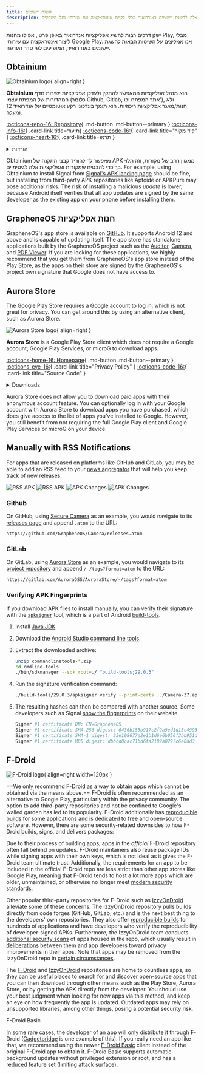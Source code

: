 ```yaml
---
title: השגת יישומים
description: אנו ממליצים על שיטות אלה להשגת יישומים באנדרואיד מבלי לקיים אינטראקציה עם שירותי גוגל משחקים.
---
```


ישנן דרכים רבות להשיג אפליקציות אנדרואיד באופן פרטי, אפילו מחנות Play, מבלי ליצור אינטראקציה עם שירותי Google Play. אנו ממליצים על השיטות הבאות להשגת יישומים באנדרואיד, המופיעים לפי סדר העדפה.

## Obtainium

<div class="admonition recommendation" markdown>

![Obtainium logo](../assets/img/android/obtainium.svg){ align=right }

**Obtainium** הוא מנהל אפליקציות המאפשר להתקין ולעדכן אפליקציות ישירות מדף המהדורות של המפתח עצמו (כלומר Github, Gitlab, אתר המפתח וכו'), ולא חנות/מאגר אפליקציות ריכוזיות. הוא תומך בעדכוני רקע אוטומטיים על אנדרואיד 12 ומעלה.

[:octicons-repo-16: Repository](https://github.com/ImranR98/Obtainium#readme){ .md-button .md-button--primary }
[:octicons-info-16:](https://github.com/ImranR98/Obtainium/wiki){ .card-link title=תיעוד}
[:octicons-code-16:](https://github.com/ImranR98/Obtainium){ .card-link title="קוד מקור" }
[:octicons-heart-16:](https://github.com/sponsors/ImranR98){ .card-link title=תרמו }

<details class="downloads" markdown>
<summary> הורדות </summary>

- [:simple-github: GitHub](https://github.com/ImranR98/Obtainium/releases)

</details>

</div>

Obtainium מאפשר לך להוריד קבצי התקנה של APK ממגוון רחב של מקורות, וזה תלוי בך כדי להבטיח שמקורות ואפליקציות אלה לגיטימיים. For example, using Obtainium to install Signal from [Signal's APK landing page](https://signal.org/android/apk) should be fine, but installing from third-party APK repositories like Aptoide or APKPure may pose additional risks. The risk of installing a malicious _update_ is lower, because Android itself verifies that all app updates are signed by the same developer as the existing app on your phone before installing them.

## GrapheneOS חנות אפליקציות

GrapheneOS's app store is available on [GitHub](https://github.com/GrapheneOS/Apps/releases). It supports Android 12 and above and is capable of updating itself. The app store has standalone applications built by the GrapheneOS project such as the [Auditor](../device-integrity.md#auditor-android), [Camera](general-apps.md#secure-camera), and [PDF Viewer](general-apps.md#secure-pdf-viewer). If you are looking for these applications, we highly recommend that you get them from GrapheneOS's app store instead of the Play Store, as the apps on their store are signed by the GrapheneOS's project own signature that Google does not have access to.

## Aurora Store

The Google Play Store requires a Google account to log in, which is not great for privacy. You can get around this by using an alternative client, such as Aurora Store.

<div class="admonition recommendation" markdown>

![Aurora Store logo](../assets/img/android/aurora-store.webp){ align=right }

**Aurora Store** is a Google Play Store client which does not require a Google account, Google Play Services, or microG to download apps.

[:octicons-home-16: Homepage](https://auroraoss.com){ .md-button .md-button--primary }
[:octicons-eye-16:](https://gitlab.com/AuroraOSS/AuroraStore/-/blob/master/POLICY.md){ .card-link title="Privacy Policy" }
[:octicons-code-16:](https://gitlab.com/AuroraOSS/AuroraStore){ .card-link title="Source Code" }

<details class="downloads" markdown>
<summary>Downloads</summary>

- [:simple-gitlab: GitLab](https://gitlab.com/AuroraOSS/AuroraStore/-/releases)

</details>

</div>

Aurora Store does not allow you to download paid apps with their anonymous account feature. You can optionally log in with your Google account with Aurora Store to download apps you have purchased, which does give access to the list of apps you've installed to Google. However, you still benefit from not requiring the full Google Play client and Google Play Services or microG on your device.

## Manually with RSS Notifications

For apps that are released on platforms like GitHub and GitLab, you may be able to add an RSS feed to your [news aggregator](../news-aggregators.md) that will help you keep track of new releases.

![RSS APK](../assets/img/android/rss-apk-light.png#only-light) ![RSS APK](../assets/img/android/rss-apk-dark.png#only-dark) ![APK Changes](../assets/img/android/rss-changes-light.png#only-light) ![APK Changes](../assets/img/android/rss-changes-dark.png#only-dark)

### Github

On GitHub, using [Secure Camera](general-apps.md#secure-camera) as an example, you would navigate to its [releases page](https://github.com/GrapheneOS/Camera/releases) and append `.atom` to the URL:

`https://github.com/GrapheneOS/Camera/releases.atom`

### GitLab

On GitLab, using [Aurora Store](#aurora-store) as an example, you would navigate to its [project repository](https://gitlab.com/AuroraOSS/AuroraStore) and append `/-/tags?format=atom` to the URL:

`https://gitlab.com/AuroraOSS/AuroraStore/-/tags?format=atom`

### Verifying APK Fingerprints

If you download APK files to install manually, you can verify their signature with the [`apksigner`](https://developer.android.com/studio/command-line/apksigner) tool, which is a part of Android [build-tools](https://developer.android.com/studio/releases/build-tools).

1. Install [Java JDK](https://oracle.com/java/technologies/downloads).

2. Download the [Android Studio command line tools](https://developer.android.com/studio#command-tools).

3. Extract the downloaded archive:

    ```bash
    unzip commandlinetools-*.zip
    cd cmdline-tools
    ./bin/sdkmanager --sdk_root=./ "build-tools;29.0.3"
    ```

4. Run the signature verification command:

    ```bash
    ./build-tools/29.0.3/apksigner verify --print-certs ../Camera-37.apk
    ```

5. The resulting hashes can then be compared with another source. Some developers such as Signal [show the fingerprints](https://signal.org/android/apk) on their website.

    ```bash
    Signer #1 certificate DN: CN=GrapheneOS
    Signer #1 certificate SHA-256 digest: 6436b155b917c2f9a9ed1d15c4993a5968ffabc94947c13f2aeee14b7b27ed59
    Signer #1 certificate SHA-1 digest: 23e108677a2e1b1d6e6b056f3bb951df7ad5570c
    Signer #1 certificate MD5 digest: dbbcd0cac71bd6fa2102a0297c6e0dd3
    ```

## F-Droid

![F-Droid logo](../assets/img/android/f-droid.svg){ align=right width=120px }

\==We only recommend F-Droid as a way to obtain apps which cannot be obtained via the means above.== F-Droid is often recommended as an alternative to Google Play, particularly within the privacy community. The option to add third-party repositories and not be confined to Google's walled garden has led to its popularity. F-Droid additionally has [reproducible builds](https://f-droid.org/en/docs/Reproducible_Builds) for some applications and is dedicated to free and open-source software. However, there are some security-related downsides to how F-Droid builds, signs, and delivers packages:

Due to their process of building apps, apps in the _official_ F-Droid repository often fall behind on updates. F-Droid maintainers also reuse package IDs while signing apps with their own keys, which is not ideal as it gives the F-Droid team ultimate trust. Additionally, the requirements for an app to be included in the official F-Droid repo are less strict than other app stores like Google Play, meaning that F-Droid tends to host a lot more apps which are older, unmaintained, or otherwise no longer meet [modern security standards](https://developer.android.com/google/play/requirements/target-sdk).

Other popular third-party repositories for F-Droid such as [IzzyOnDroid](https://apt.izzysoft.de/fdroid) alleviate some of these concerns. The IzzyOnDroid repository pulls builds directly from code forges (GitHub, GitLab, etc.) and is the next best thing to the developers' own repositories. They also offer [reproducible builds](https://android.izzysoft.de/articles/named/iod-rbs-mirrors-clients) for hundreds of applications and have developers who verify the reproducibility of developer-signed APKs. Furthermore, the IzzyOnDroid team conducts [additional security scans](https://android.izzysoft.de/articles/named/iod-scan-apkchecks) of apps housed in the repo, which usually result in [deliberations](https://github.com/gouravkhunger/QuotesApp/issues/22) between them and app developers toward privacy improvements in their apps. Note that apps may be removed from the IzzyOnDroid repo in [certain circumstances](https://gitlab.com/IzzyOnDroid/repo#are-apps-removed-from-the-repo--and-when-does-that-happen).

The [F-Droid](https://f-droid.org/en/packages) and [IzzyOnDroid](https://apt.izzysoft.de/fdroid) repositories are home to countless apps, so they can be useful places to search for and discover open-source apps that you can then download through other means such as the Play Store, Aurora Store, or by getting the APK directly from the developer. You should use your best judgment when looking for new apps via this method, and keep an eye on how frequently the app is updated. Outdated apps may rely on unsupported libraries, among other things, posing a potential security risk.

<div class="admonition note" markdown>
<p class="admonition-title">F-Droid Basic</p>

In some rare cases, the developer of an app will only distribute it through F-Droid ([Gadgetbridge](../health-and-wellness.md#gadgetbridge) is one example of this). If you really need an app like that, we recommend using the newer [F-Droid Basic](https://f-droid.org/en/packages/org.fdroid.basic) client instead of the original F-Droid app to obtain it. F-Droid Basic supports automatic background updates without privileged extension or root, and has a reduced feature set (limiting attack surface).

</div>
